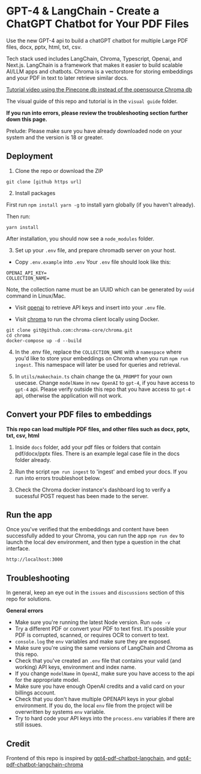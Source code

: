 # GPT-4 & LangChain - Create a ChatGPT Chatbot for Your PDF Files

Use the new GPT-4 api to build a chatGPT chatbot for multiple Large PDF files, docx, pptx, html, txt, csv.

Tech stack used includes LangChain, Chroma, Typescript, Openai, and Next.js. LangChain is a framework that makes it easier to build scalable AI/LLM apps and chatbots. Chroma is a vectorstore for storing embeddings and your PDF in text to later retrieve similar docs.

[Tutorial video using the Pinecone db instead of the opensource Chroma db](https://www.youtube.com/watch?v=ih9PBGVVOO4)

The visual guide of this repo and tutorial is in the `visual guide` folder.

**If you run into errors, please review the troubleshooting section further down this page.**

Prelude: Please make sure you have already downloaded node on your system and the version is 18 or greater.

## Deployment

1. Clone the repo or download the ZIP

```
git clone [github https url]
```


2. Install packages

First run `npm install yarn -g` to install yarn globally (if you haven't already).

Then run:

```
yarn install
```
After installation, you should now see a `node_modules` folder.

3. Set up your `.env` file, and prepare chromadb server on your host.

- Copy `.env.example` into `.env`
  Your `.env` file should look like this:

```
OPENAI_API_KEY=
COLLECTION_NAME=
```

Note, the collection name must be an UUID which can be generated by ```uuid``` command in Linux/Mac.

- Visit [openai](https://help.openai.com/en/articles/4936850-where-do-i-find-my-secret-api-key) to retrieve API keys and insert into your `.env` file.

- Visit [chroma](https://docs.trychroma.com/getting-started#2-get-the-chroma-client) to run the chroma client locally using Docker.
```
git clone git@github.com:chroma-core/chroma.git
cd chroma
docker-compose up -d --build
```

4. In the .env file, replace the `COLLECTION_NAME` with a `namespace` where you'd like to store your embeddings on Chroma when you run `npm run ingest`. This namespace will later be used for queries and retrieval.

5. In `utils/makechain.ts` chain change the `QA_PROMPT` for your own usecase. Change `modelName` in `new OpenAI` to `gpt-4`, if you have access to `gpt-4` api. Please verify outside this repo that you have access to `gpt-4` api, otherwise the application will not work.

## Convert your PDF files to embeddings

**This repo can load multiple PDF files, and other files such as docx, pptx, txt, csv, html**

1. Inside `docs` folder, add your pdf files or folders that contain pdf/docx/pptx files. There is an example legal case file in the docs folder already.

2. Run the script `npm run ingest` to 'ingest' and embed your docs. If you run into errors troubleshoot below.

3. Check the Chroma docker instance's dashboard log to verify a sucessful POST request has been made to the server.

## Run the app

Once you've verified that the embeddings and content have been successfully added to your Chroma, you can run the app `npm run dev` to launch the local dev environment, and then type a question in the chat interface.

```
http://localhost:3000
```

## Troubleshooting

In general, keep an eye out in the `issues` and `discussions` section of this repo for solutions.

**General errors**

- Make sure you're running the latest Node version. Run `node -v`
- Try a different PDF or convert your PDF to text first. It's possible your PDF is corrupted, scanned, or requires OCR to convert to text.
- `console.log` the `env` variables and make sure they are exposed.
- Make sure you're using the same versions of LangChain and Chroma as this repo.
- Check that you've created an `.env` file that contains your valid (and working) API keys, environment and index name.
- If you change `modelName` in `OpenAI`, make sure you have access to the api for the appropriate model.
- Make sure you have enough OpenAI credits and a valid card on your billings account.
- Check that you don't have multiple OPENAPI keys in your global environment. If you do, the local `env` file from the project will be overwritten by systems `env` variable.
- Try to hard code your API keys into the `process.env` variables if there are still issues.

## Credit

Frontend of this repo is inspired by [gpt4-pdf-chatbot-langchain](https://github.com/mayooear/gpt4-pdf-chatbot-langchain), and [gpt4-pdf-chatbot-langchain-chroma](https://github.com/sagarsaija/gpt4-pdf-chatbot-langchain-chroma)
